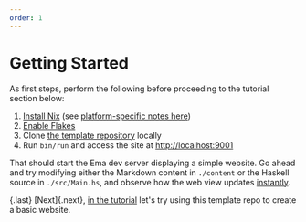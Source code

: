 ```yaml
---
order: 1
---
```


# Getting Started

As first steps, perform the following before proceeding to the tutorial section below:

1. [Install Nix](https://nixos.org/download.html) (see [platform-specific notes here](https://neuron.zettel.page/install))
1. [Enable Flakes](https://nixos.wiki/wiki/Flakes#Installing_flakes)
1. Clone [the template repository](https://github.com/srid/ema-template) locally
1. Run `bin/run` and access the site at <http://localhost:9001>

That should start the Ema dev server displaying a simple website. Go ahead and try modifying either the Markdown content in `./content` or the Haskell source in `./src/Main.hs`, and observe how the web view updates [instantly](concepts/hot-reload.md).

{.last}
[Next]{.next}, [in the tutorial](start/tutorial.md) let's try using this template repo to create a basic website.
